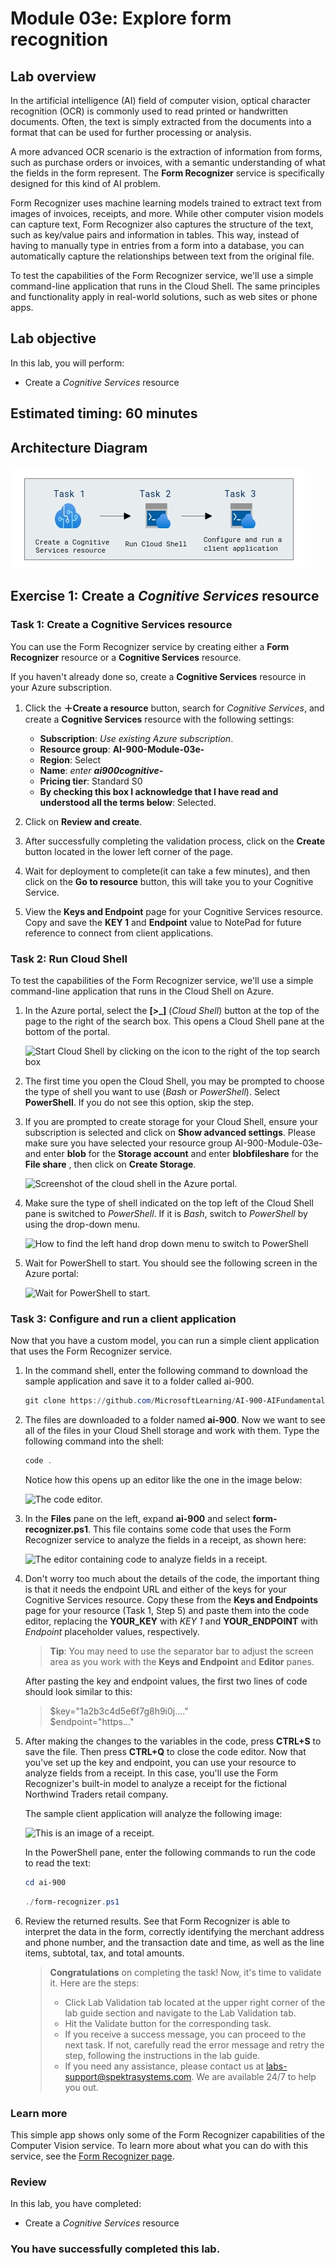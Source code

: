 # Module 03e: Explore form recognition

## Lab overview

In the artificial intelligence (AI) field of computer vision, optical character recognition (OCR) is commonly used to read printed or handwritten documents. Often, the text is simply extracted from the documents into a format that can be used for further processing or analysis.

A more advanced OCR scenario is the extraction of information from forms, such as purchase orders or invoices, with a semantic understanding of what the fields in the form represent. The **Form Recognizer** service is specifically designed for this kind of AI problem.

Form Recognizer uses machine learning models trained to extract text from images of invoices, receipts, and more. While other computer vision models can capture text, Form Recognizer also captures the structure of the text, such as key/value pairs and information in tables. This way, instead of having to manually type in entries from a form into a database, you can automatically capture the relationships between text from the original file. 

To test the capabilities of the Form Recognizer service, we'll use a simple command-line application that runs in the Cloud Shell. The same principles and functionality apply in real-world solutions, such as web sites or phone apps.

## Lab objective
In this lab, you will perform:
+ Create a *Cognitive Services* resource

## Estimated timing: 60 minutes

## Architecture Diagram
![](media/Module3e.png)

## Exercise 1: Create a *Cognitive Services* resource

### Task 1: Create a Cognitive Services resource

You can use the Form Recognizer service by creating either a **Form Recognizer** resource or a **Cognitive Services** resource.

If you haven't already done so, create a **Cognitive Services** resource in your Azure subscription.

1. Click the **&#65291;Create a resource** button, search for *Cognitive Services*, and create a **Cognitive Services** resource with the following settings:
    - **Subscription**: *Use existing Azure subscription*.
    - **Resource group**: **AI-900-Module-03e-<inject key="DeploymentID" enableCopy="false"/>**
    - **Region**: Select **<inject key="location" enableCopy="false"/>**
    - **Name**: *enter **ai900cognitive-<inject key="DeploymentID" enableCopy="false"/>***
    - **Pricing tier**: Standard S0
    - **By checking this box I acknowledge that I have read and understood all the terms below**: Selected.

1. Click on **Review and create**.
   
1. After successfully completing the validation process, click on the **Create** button located in the lower left corner of the page.
   
1. Wait for deployment to complete(it can take a few minutes), and then click on the **Go to resource** button, this will take you to your Cognitive Service.

1. View the **Keys and Endpoint** page for your Cognitive Services resource. Copy and save the **KEY 1** and **Endpoint** value to NotePad for future reference to connect from client applications. 

### Task 2: Run Cloud Shell

To test the capabilities of the Form Recognizer service, we'll use a simple command-line application that runs in the Cloud Shell on Azure. 

1. In the Azure portal, select the **[>_]** (*Cloud Shell*) button at the top of the page to the right of the search box. This opens a Cloud Shell pane at the bottom of the portal. 

    ![Start Cloud Shell by clicking on the icon to the right of the top search box](media/analyze-receipts/powershell-portal-guide-01.png)

1. The first time you open the Cloud Shell, you may be prompted to choose the type of shell you want to use (*Bash* or *PowerShell*). Select **PowerShell**. If you do not see this option, skip the step.  

1. If you are prompted to create storage for your Cloud Shell, ensure your subscription is selected and click on **Show advanced settings**. Please make sure you have selected your resource group AI-900-Module-03e-<inject key="DeploymentID" enableCopy="false"/> and enter **blob<inject key="DeploymentID" enableCopy="false"/>** for the **Storage account** and enter **blobfileshare<inject key="DeploymentID" enableCopy="false"/>** for the  **File share** , then click on **Create Storage**.
    
    ![Screenshot of the cloud shell in the Azure portal.](media/stoarge-up.png)

1. Make sure the type of shell indicated on the top left of the Cloud Shell pane is switched to *PowerShell*. If it is *Bash*, switch to *PowerShell* by using the drop-down menu.

    ![How to find the left hand drop down menu to switch to PowerShell](media/analyze-receipts/powershell-portal-guide-03.png) 

1. Wait for PowerShell to start. You should see the following screen in the Azure portal:  

    ![Wait for PowerShell to start.](media/analyze-receipts/powershell-prompt05.png) 

### Task 3: Configure and run a client application

Now that you have a custom model, you can run a simple client application that uses the Form Recognizer service.

1. In the command shell, enter the following command to download the sample application and save it to a folder called ai-900.

    ```PowerShell
    git clone https://github.com/MicrosoftLearning/AI-900-AIFundamentals ai-900
    ```

1. The files are downloaded to a folder named **ai-900**. Now we want to see all of the files in your Cloud Shell storage and work with them. Type the following command into the shell:

    ```PowerShell
    code .
    ```

    Notice how this opens up an editor like the one in the image below: 

    ![The code editor.](media/analyze-receipts/powershell-portal-guide-04.png)

1. In the **Files** pane on the left, expand **ai-900** and select **form-recognizer.ps1**. This file contains some code that uses the Form Recognizer service to analyze the fields in a receipt, as shown here:

    ![The editor containing code to analyze fields in a receipt.](media/analyze-receipts/recognize-receipt-code06.png)

1. Don't worry too much about the details of the code, the important thing is that it needs the endpoint URL and either of the keys for your Cognitive Services resource.  Copy these from the **Keys and Endpoints** page for your resource (Task 1, Step 5) and paste them into the code editor, replacing the **YOUR_KEY** with *KEY 1* and **YOUR_ENDPOINT** with *Endpoint* placeholder values, respectively.

    > **Tip**: You may need to use the separator bar to adjust the screen area as you work with the **Keys and Endpoint** and **Editor** panes.

    After pasting the key and endpoint values, the first two lines of code should look similar to this:

    
     > $key="1a2b3c4d5e6f7g8h9i0j...."    
     > $endpoint="https..."
    

1.  After making the changes to the variables in the code, press **CTRL+S** to save the file. Then press **CTRL+Q** to close the code editor. Now that you've set up the key and endpoint, you can use your resource to analyze fields from a receipt. In this case, you'll use the Form Recognizer's built-in model to analyze a receipt for the fictional Northwind Traders retail company.

    The sample client application will analyze the following image:

    ![This is an image of a receipt.](media/analyze-receipts/receipt-1.jpg)

    In the PowerShell pane, enter the following commands to run the code to read the text:

    ```PowerShell
    cd ai-900
    ```
    
    ```PowerShell
    ./form-recognizer.ps1
    ```

1. Review the returned results. See that Form Recognizer is able to interpret the data in the form, correctly identifying the merchant address and phone number, and the transaction date and time, as well as the line items, subtotal, tax, and total amounts.

   > **Congratulations** on completing the task! Now, it's time to validate it. Here are the steps:
   > - Click Lab Validation tab located at the upper right corner of the lab guide section and navigate to the Lab Validation tab.
   > - Hit the Validate button for the corresponding task.
   > - If you receive a success message, you can proceed to the next task. If not, carefully read the error message and retry the step, following the instructions in the lab guide.
   > - If you need any assistance, please contact us at labs-support@spektrasystems.com. We are available 24/7 to help you out.

### Learn more

This simple app shows only some of the Form Recognizer capabilities of the Computer Vision service. To learn more about what you can do with this service, see the [Form Recognizer page](https://docs.microsoft.com/azure/applied-ai-services/form-recognizer/overview).

### Review
In this lab, you have completed:
- Create a *Cognitive Services* resource
  
### You have successfully completed this lab.

